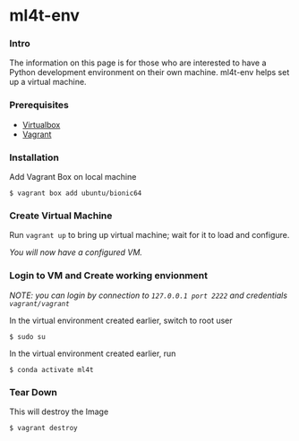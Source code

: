 # ml4t-env

### Intro

The information on this page is for those who are interested to have a Python development environment on their own machine. ml4t-env helps set up a virtual machine.

### Prerequisites
* [Virtualbox](https://www.virtualbox.org/)
* [Vagrant](https://www.vagrantup.com/)

### Installation
Add Vagrant Box on local machine
```
$ vagrant box add ubuntu/bionic64
```
### Create Virtual Machine
Run `vagrant up` to bring up virtual machine; wait for it to load and configure.

_You will now have a configured VM._

### Login to VM and Create working envionment
_NOTE: you can login by connection to `127.0.0.1 port 2222` and credentials `vagrant/vagrant`_

In the virtual environment created earlier, switch to root user
```
$ sudo su
```
In the virtual environment created earlier, run
```
$ conda activate ml4t
```

### Tear Down
This will destroy the Image
```
$ vagrant destroy
```
